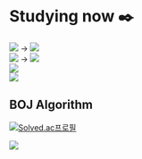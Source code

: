 
# Studying now :black_nib:

<img src="https://img.shields.io/badge/Python-3776AB?style=flat&logo=Python&logoColor=white"/> -> <img src="https://img.shields.io/badge/PyCharm-000000?style=flat&logo=PyCharm&logoColor=white"/>
 <br/>
<img src="https://img.shields.io/badge/Android-3DDC84?style=flat&logo=Android&logoColor=white"/> -> <img src="https://img.shields.io/badge/Android Studio-3DDC84?style=flat&logo=Android Studio&logoColor=white"/>
<br/>
<img src="https://img.shields.io/badge/MySQL-4479A1?style=flat&logo=MySQL&logoColor=white"/>
<br/>
<img src="https://img.shields.io/badge/Flask-000000?style=flat&logo=Flask&logoColor=white"/>
<br/>
## BOJ Algorithm
[![Solved.ac프로필](http://mazassumnida.wtf/api/v2/generate_badge?boj=iceamericanol)](https://solved.ac/iceamericanol)

<img src="https://img.shields.io/badge/Python-3776AB?style=flat&logo=Python&logoColor=white"/>
